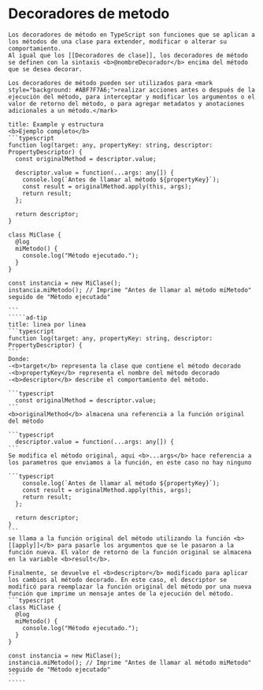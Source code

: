 <i class="time"></i>
<div class="head"><h1>Decoradores de metodo</h1></div>

````ad-abstract
Los decoradores de método en TypeScript son funciones que se aplican a los métodos de una clase para extender, modificar o alterar su comportamiento. 
Al igual que los [[Decoradores de clase]], los decoradores de método se definen con la sintaxis <b>@nombreDecorador</b> encima del método que se desea decorar.

Los decoradores de método pueden ser utilizados para <mark style="background: #ABF7F7A6;">realizar acciones antes o después de la ejecución del método, para interceptar y modificar los argumentos o el valor de retorno del método, o para agregar metadatos y anotaciones adicionales a un método.</mark>
````
``````ad-example
title: Example y estructura
<b>Ejemplo completo</b>
```typescript
function log(target: any, propertyKey: string, descriptor: PropertyDescriptor) {
  const originalMethod = descriptor.value;

  descriptor.value = function(...args: any[]) {
    console.log(`Antes de llamar al método ${propertyKey}`);
    const result = originalMethod.apply(this, args);
    return result;
  };

  return descriptor;
}

class MiClase {
  @log
  miMetodo() {
    console.log("Método ejecutado.");
  }
}

const instancia = new MiClase();
instancia.miMetodo(); // Imprime "Antes de llamar al método miMetodo" seguido de "Método ejecutado"

```
`````ad-tip
title: linea por linea
```typescript
function log(target: any, propertyKey: string, descriptor: PropertyDescriptor) {
```
Donde:
-<b>target</b> representa la clase que contiene el método decorado 
-<b>propertyKey</b> representa el nombre del método decorado
-<b>descriptor</b> describe el comportamiento del método.

```typescript
  const originalMethod = descriptor.value;
```
<b>originalMethod</b> almacena una referencia a la función original del método

```typescript
  descriptor.value = function(...args: any[]) {
```
Se modifica el método original, aqui <b>...args</b> hace referencia a los parametros que enviamos a la función, en este caso no hay ninguno

```typescript
    console.log(`Antes de llamar al método ${propertyKey}`);
    const result = originalMethod.apply(this, args);
    return result;
  };

  return descriptor;
}
```
se llama a la función original del método utilizando la función <b>[[apply]]</b> para pasarle los argumentos que se le pasaron a la función nueva. El valor de retorno de la función original se almacena en la variable <b>result</b>.

Finalmente, se devuelve el <b>descriptor</b> modificado para aplicar los cambios al método decorado. En este caso, el descriptor se modificó para reemplazar la función original del método por una nueva función que imprime un mensaje antes de la ejecución del método.
```typescript
class MiClase {
  @log
  miMetodo() {
    console.log("Método ejecutado.");
  }
}

const instancia = new MiClase();
instancia.miMetodo(); // Imprime "Antes de llamar al método miMetodo" seguido de "Método ejecutado"
```
`````
``````
